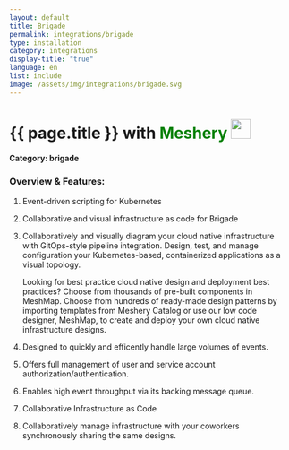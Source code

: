 ```yaml
---
layout: default
title: Brigade
permalink: integrations/brigade
type: installation
category: integrations
display-title: "true"
language: en
list: include
image: /assets/img/integrations/brigade.svg
---
```


<h1>{{ page.title }} with <span style="font-weight: bold; color: green;">Meshery</span> <img src="{{ page.image }}" style="width: 35px; height: 35px;" /></h1>


#### Category: brigade

### Overview & Features:
1. Event-driven scripting for Kubernetes

2. Collaborative and visual infrastructure as code for Brigade

4. 
    Collaboratively and visually diagram your cloud native infrastructure with GitOps-style pipeline integration. Design, test, and manage configuration your Kubernetes-based, containerized applications as a visual topology.



    Looking for best practice cloud native design and deployment best practices? Choose from thousands of pre-built components in MeshMap. Choose from hundreds of ready-made design patterns by importing templates from Meshery Catalog or use our low code designer, MeshMap, to create and deploy your own cloud native infrastructure designs.



5. Designed to quickly and efficently handle large volumes of events.

6. Offers full management of user and service account authorization/authentication.

7. Enables high event throughput via its backing message queue.

8. Collaborative Infrastructure as Code

9. Collaboratively manage infrastructure with your coworkers synchronously sharing the same designs.

